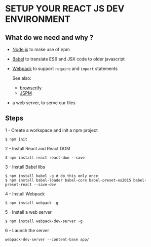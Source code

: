# SETUP YOUR REACT JS DEV ENVIRONMENT

## What do we need and why ?

* [Node.js](https://nodejs.org/) to make use of npm

* [Babel](https://babeljs.io/) to translate ES6 and JSX code to older javascript

* [Webpack](https://webpack.github.io/) to support `require` and `import` statements

	See also:
	- [browserify](browserify.org/)
	- [JSPM](jspm.io)

* a web server, to serve our files

## Steps

1 - Create a workspace and init a npm project
```
$ npm init
```

2 - Install React and React DOM
```
$ npm install react react-dom --save
```

3 - Install Babel libs
```
$ npm install babel -g # do this only once
$ npm install babel-loader babel-core babel-preset-es2015 babel-preset-react --save-dev
```

4 - Install Webpack
```
$ npm install webpack -g
```

5 - Install a web server
```
$ npm install webpack-dev-server -g
```

6 - Launch the server
```
webpack-dev-server --content-base app/
```

